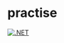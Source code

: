 # practise
[![.NET](https://github.com/Phumzakose/practise/actions/workflows/dotnet-desktop.yml/badge.svg)](https://github.com/Phumzakose/practise/actions/workflows/dotnet-desktop.yml)
